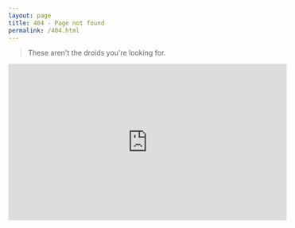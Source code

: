 ```yaml
---
layout: page
title: 404 - Page not found
permalink: /404.html
---
```


<blockquote>These aren't the droids you're looking for.</blockquote>

<iframe width="560" height="315" src="https://www.youtube.com/embed/GO_xfR64qSk" frameborder="0" allow="autoplay; encrypted-media" allowfullscreen></iframe>
